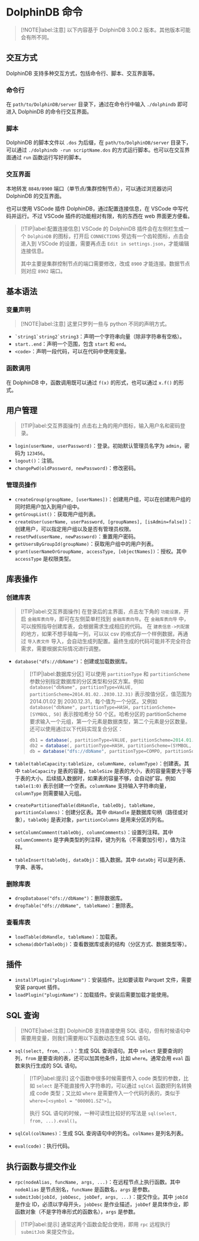 # DolphinDB 命令

> [!NOTE|label:注意]
> 以下内容基于 DolphinDB 3.00.2 版本。其他版本可能会有所不同。

## 交互方式

DolphinDB 支持多种交互方式，包括命令行、脚本、交互界面等。

### 命令行

在 `path/to/DolphinDB/server` 目录下，通过在命令行中输入 `./dolphindb` 即可进入 DolphinDB 的命令行交互界面。

### 脚本

DolphinDB 的脚本文件以 `.dos` 为后缀，在 `path/to/DolphinDB/server` 目录下，可以通过 `./dolphindb -run scriptName.dos` 的方式运行脚本。也可以在交互界面通过 `run` 函数运行写好的脚本。

### 交互界面

本地转发 `8848/8900` 端口（单节点/集群控制节点），可以通过浏览器访问 DolphinDB 的交互界面。

也可以使用 VSCode 插件 DolphinDB，通过配置连接信息，在 VSCode 中写代码并运行。不过 VSCode 插件的功能相对有限，有的东西在 web 界面更方便看。

> [!TIP|label:配置连接信息]
> VSCode 的 DolphinDB 插件会在左侧栏生成一个 `DolphinDB` 的图标，打开后 `CONNECTIONS` 旁边有一个齿轮图标，点击会进入到 VSCode 的设置，需要再点击 `Edit in settings.json`，才能编辑连接信息。
>
> 其中主要是集群控制节点的端口需要修改，改成 `8900` 才能连接。数据节点则对应 `8902` 端口。

## 基本语法

### 变量声明

> [!NOTE|label:注意]
> 这里只罗列一些与 python 不同的声明方式。

- `` `string1`string2`string3 ``：声明一个字符串向量（除非字符串有空格）。
- `start..end`：声明一个范围，包含 `start` 和 `end`。
- `<code>`：声明一段代码，可以在代码中使用变量。

### 函数调用

在 DolphinDB 中，函数调用既可以通过 `f(x)` 的形式，也可以通过 `x.f()` 的形式。

## 用户管理

> [!TIP|label:交互界面操作]
> 点击右上角的用户图标，输入用户名和密码登录。

- `login(userName, userPassword)`：登录。初始默认管理员名字为 `admin`，密码为 `123456`。
- `logout()`：注销。
- `changePwd(oldPassword, newPassword)`：修改密码。

### 管理员操作

- `createGroup(groupName, [userNames])`：创建用户组，可以在创建用户组的同时把用户加入到用户组中。
- `getGroupList()`：获取用户组列表。
- `createUser(userName, userPassword, [groupNames], [isAdmin=false])`：创建用户，可以指定用户组以及是否有管理员权限。
- `resetPwd(userName, newPassword)`：重置用户密码。
- `getUsersByGroupId(groupName)`：获取用户组中的用户列表。
- `grant(userNameOrGroupName, accessType, [objectNames])`：授权。其中 `accessType` 是权限类型。

## 库表操作

### 创建库表

> [!TIP|label:交互界面操作]
> 在登录后的主界面，点击左下角的 `功能设置`，开启 `金融库表向导`，即可在左侧菜单栏找到 `金融库表向导`。在 `金融库表向导` 中，可以按照指导创建库表，会根据需求生成相应的代码。
> 在 `建表信息->列配置` 的地方，如果不想手输每一列，可以以 csv 的格式存一个样例数据，再通过 `导入表文件` 导入，会自动生成列配置。最终生成的代码可能并不完全符合需求，需要根据实际情况进行调整。

- `database("dfs://dbName")`：创建或加载数据库。

    > [!TIP|label:数据库分区]
    > 可以使用 `partitionType` 和 `partitionScheme` 参数分别指定数据库的分区类型和分区方案。例如 `database("dbName", partitionType=VALUE, partitionScheme=2014.01.02..2030.12.31)` 表示按值分区，值范围为 2014.01.02 到 2030.12.31，每个值为一个分区。又例如 `database("dbName", partitionType=HASH, partitionScheme=[SYMBOL, 50]` 表示按哈希分 50 个区。哈希分区的 partitionScheme 要求输入一个元组，第一个元素是数据类型，第二个元素是分区数量。
    > 还可以使用通过以下代码实现复合分区：
    > 
    > ```java
    > db1 = database(, partitionType=VALUE, partitionScheme=2014.01.02..2030.12.31)
    > db2 = database(, partitionType=HASH, partitionScheme=(SYMBOL, 50))
    > db = database("dfs://dbName", partitionType=COMPO, partitionScheme=(db1, db2))
    > ```

- `table(tableCapacity:tableSize, columnName, columnType)`：创建表。其中 `tableCapacity` 是表的容量，`tableSize` 是表的大小，表的容量需要大于等于表的大小。后续插入数据时，如果表的容量不够，会自动扩容。例如 `table(1:0)` 表示创建一个空表。`columnName` 支持输入字符串向量，`columnType` 则需要输入元组。
- `createPartitionedTable(dbHandle, tableObj, tableName, partitionColumns)`：创建分区表。其中 `dbHandle` 是数据库句柄（路径或对象），`tableObj` 是表对象，`partitionColumns` 是用来分区的列名。
- `setColumnComment(tableObj, columnComments)`：设置列注释。其中 `columnComments` 是字典类型的列注释，键为列名（不需要加引号），值为注释。
- `tableInsert(tableObj, dataObj)`：插入数据。其中 `dataObj` 可以是列表、字典、表等。

### 删除库表

- `dropDatabase("dfs://dbName")`：删除数据库。
- `dropTable("dfs://dbName", tableName)`：删除表。

### 查看库表

- `loadTable(dbHandle, tableName)`：加载表。
- `schema(dbOrTableObj)`：查看数据库或表的结构（分区方式、数据类型等）。

## 插件

- `installPlugin("pluginName")`：安装插件。比如要读取 Parquet 文件，需要安装 parquet 插件。
- `loadPlugin("pluginName")`：加载插件。安装后需要加载才能使用。

## SQL 查询

> [!NOTE|label:注意]
> DolphinDB 支持直接使用 SQL 语句，但有时候语句中需要用变量，则我们需要用以下函数动态生成 SQL 语句。

- `sql(select, from, ...)`：生成 SQL 查询语句。其中 `select` 是要查询的列，`from` 是要查询的表，还可以加其他条件，比如 `where`。通常会用 `eval` 函数来执行生成的 SQL 语句。
    
    > [!TIP|label:提示]
    > 这个函数中很多时候需要传入 code 类型的参数，比如 `select` 是不能直接传入字符串的，可以通过 `sqlCol` 函数把列名转换成 code 类型；又比如 `where` 是需要传入一个代码列表的，类似于 `where=[<symbol = "000001.SZ">]`。
    > 
    > 执行 SQL 语句的时候，一种可读性比较好的写法是 `sql(select, from, ...).eval()`。

- `sqlCol(colNames)`：生成 SQL 查询语句中的列名。`colNames` 是列名列表。
- `eval(code)`：执行代码。

## 执行函数与提交作业

- `rpc(nodeAlias, funcName, args, ...)`：在远程节点上执行函数。其中 `nodeAlias` 是节点别名，`funcName` 是函数名，`args` 是参数。
- `submitJob(jobId, jobDesc, jobDef, args, ...)`：提交作业。其中 `jobId` 是作业 ID，必须以字母开头，`jobDesc` 是作业描述，`jobDef` 是具体作业，即函数对象（不是字符串形式的函数名），`args` 是参数。

> [!TIP|label:提示]
> 通常这两个函数会配合使用，即用 `rpc` 远程执行 `submitJob` 来提交作业。